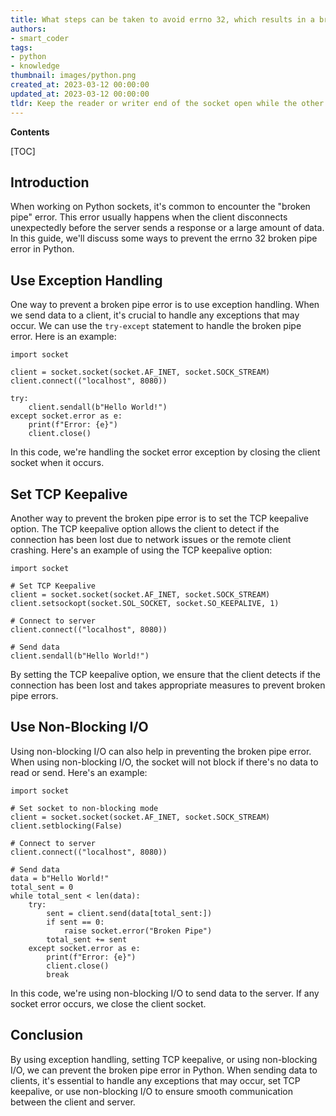 ```yaml
---
title: What steps can be taken to avoid errno 32, which results in a broken pipe?
authors:
- smart_coder
tags:
- python
- knowledge
thumbnail: images/python.png
created_at: 2023-03-12 00:00:00
updated_at: 2023-03-12 00:00:00
tldr: Keep the reader or writer end of the socket open while the other end is still sending or receiving data.
---
```


**Contents**

[TOC]

## Introduction

When working on Python sockets, it's common to encounter the "broken pipe" error. This error usually happens when the client disconnects unexpectedly before the server sends a response or a large amount of data. In this guide, we'll discuss some ways to prevent the errno 32 broken pipe error in Python.

## Use Exception Handling

One way to prevent a broken pipe error is to use exception handling. When we send data to a client, it's crucial to handle any exceptions that may occur. We can use the `try-except` statement to handle the broken pipe error. Here is an example:

```
import socket

client = socket.socket(socket.AF_INET, socket.SOCK_STREAM)
client.connect(("localhost", 8080))

try:
    client.sendall(b"Hello World!")
except socket.error as e:
    print(f"Error: {e}")
    client.close()
```

In this code, we're handling the socket error exception by closing the client socket when it occurs.

## Set TCP Keepalive

Another way to prevent the broken pipe error is to set the TCP keepalive option. The TCP keepalive option allows the client to detect if the connection has been lost due to network issues or the remote client crashing. Here's an example of using the TCP keepalive option:

```
import socket

# Set TCP Keepalive
client = socket.socket(socket.AF_INET, socket.SOCK_STREAM)
client.setsockopt(socket.SOL_SOCKET, socket.SO_KEEPALIVE, 1)

# Connect to server
client.connect(("localhost", 8080))

# Send data
client.sendall(b"Hello World!")
```

By setting the TCP keepalive option, we ensure that the client detects if the connection has been lost and takes appropriate measures to prevent broken pipe errors.

## Use Non-Blocking I/O

Using non-blocking I/O can also help in preventing the broken pipe error. When using non-blocking I/O, the socket will not block if there's no data to read or send. Here's an example:

```
import socket

# Set socket to non-blocking mode
client = socket.socket(socket.AF_INET, socket.SOCK_STREAM)
client.setblocking(False)

# Connect to server
client.connect(("localhost", 8080))

# Send data
data = b"Hello World!"
total_sent = 0
while total_sent < len(data):
    try:
        sent = client.send(data[total_sent:])
        if sent == 0:
            raise socket.error("Broken Pipe")
        total_sent += sent
    except socket.error as e:
        print(f"Error: {e}")
        client.close()
        break
```

In this code, we're using non-blocking I/O to send data to the server. If any socket error occurs, we close the client socket.

## Conclusion

By using exception handling, setting TCP keepalive, or using non-blocking I/O, we can prevent the broken pipe error in Python. When sending data to clients, it's essential to handle any exceptions that may occur, set TCP keepalive, or use non-blocking I/O to ensure smooth communication between the client and server.
